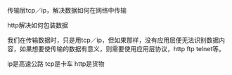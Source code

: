 传输层tcp／ip，解决数据如何在网络中传输

http解决如何包装数据



我们在传输数据时，只是用tcp／ip，但如果那样，没有应用层便无法识别数据内容，如果想要使传输的数据有意义，则需要使用应用层协议，http ftp telnet等。

ip是高速公路 tcp是卡车 http是货物